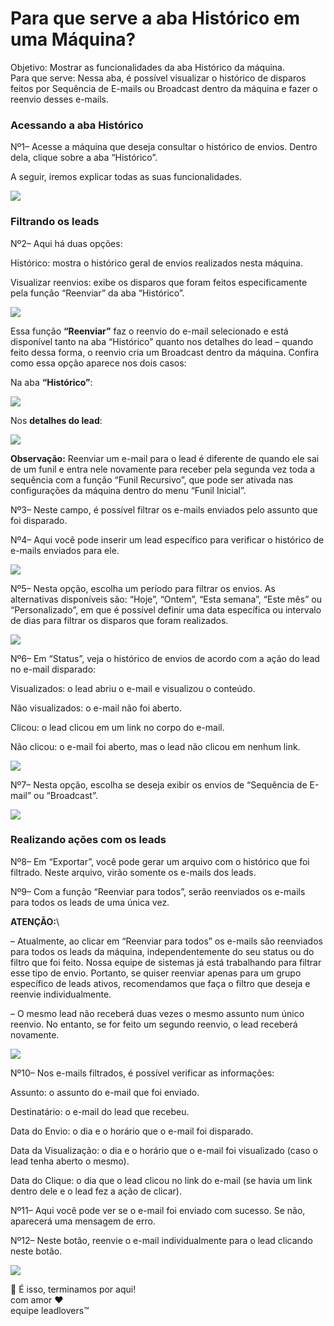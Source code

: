# Para que serve a aba Histórico em uma Máquina?

Objetivo:  Mostrar as funcionalidades da aba Histórico da máquina.\
Para que serve: Nessa aba, é possível visualizar o histórico de disparos feitos por Sequência de E-mails ou Broadcast dentro da máquina e fazer o reenvio desses e-mails.

### Acessando a aba Histórico <a href="#aba-historico" id="aba-historico"></a>

Nº1– Acesse a máquina que deseja consultar o histórico de envios. Dentro dela, clique sobre a aba “Histórico”.

A seguir, iremos explicar todas as suas funcionalidades.

[![](https://legado.leadlovers.site/wp-content/uploads/2021/01/img01.png)](https://legado.leadlovers.site/wp-content/uploads/2021/01/img01.png)

### **Filtrando os leads** <a href="#filtrando-leads" id="filtrando-leads"></a>

Nº2–  Aqui há duas opções:&#x20;

Histórico: mostra o histórico geral de envios realizados nesta máquina.&#x20;

Visualizar reenvios: exibe os disparos que foram feitos especificamente pela função “Reenviar” da aba “Histórico”.&#x20;

[![](https://legado.leadlovers.site/wp-content/uploads/2021/01/img02.png)](https://legado.leadlovers.site/wp-content/uploads/2021/01/img02.png)

Essa função **“Reenviar”** faz o reenvio do e-mail selecionado e está disponível tanto na aba “Histórico” quanto nos detalhes do lead – quando feito dessa forma, o reenvio cria um Broadcast dentro da máquina. Confira como essa opção aparece nos dois casos:

Na aba **“Histórico”**:

[![](https://legado.leadlovers.site/wp-content/uploads/2021/01/img03.png)](https://legado.leadlovers.site/wp-content/uploads/2021/01/img03.png)

Nos **detalhes do lead**:

[![](https://legado.leadlovers.site/wp-content/uploads/2021/01/img04.png)](https://legado.leadlovers.site/wp-content/uploads/2021/01/img04.png)

**Observação:** Reenviar um e-mail para o lead é diferente de quando ele sai de um funil e entra nele novamente para receber pela segunda vez toda a sequência com a função “Funil Recursivo”, que pode ser ativada nas configurações da máquina dentro do menu “Funil Inicial”.

Nº3– Neste campo, é possível filtrar os e-mails enviados pelo assunto que foi disparado.

Nº4– Aqui você pode inserir um lead específico para verificar o histórico de e-mails enviados para ele.

[![](https://legado.leadlovers.site/wp-content/uploads/2021/01/img05.png)](https://legado.leadlovers.site/wp-content/uploads/2021/01/img05.png)

Nº5– Nesta opção, escolha um período para filtrar os envios. As alternativas disponíveis são: “Hoje”, “Ontem”, “Esta semana”, “Este mês” ou “Personalizado”, em que é possível definir uma data específica ou intervalo de dias para filtrar os disparos que foram realizados.

[![](https://legado.leadlovers.site/wp-content/uploads/2021/01/img06.png)](https://legado.leadlovers.site/wp-content/uploads/2021/01/img06.png)

Nº6– Em “Status”, veja o histórico de envios de acordo com a ação do lead no e-mail disparado:

Visualizados: o lead abriu o e-mail e visualizou o conteúdo.

Não visualizados: o e-mail não foi aberto.

Clicou: o lead clicou em um link no corpo do e-mail.

Não clicou: o e-mail foi aberto, mas o lead não clicou em nenhum link.

[![](https://legado.leadlovers.site/wp-content/uploads/2021/01/img07.png)](https://legado.leadlovers.site/wp-content/uploads/2021/01/img07.png)

Nº7– Nesta opção, escolha se deseja exibir os envios de “Sequência de E-mail” ou  “Broadcast”.

[![](https://legado.leadlovers.site/wp-content/uploads/2021/01/img08.png)](https://legado.leadlovers.site/wp-content/uploads/2021/01/img08.png)

### **Realizando ações com os leads**  <a href="#realizando-acoes" id="realizando-acoes"></a>

Nº8– Em “Exportar”, você pode gerar um arquivo com o histórico que foi filtrado. Neste arquivo, virão somente os e-mails dos leads.

Nº9– Com a função “Reenviar para todos”, serão reenviados os e-mails para todos os leads de uma única vez.



**ATENÇÃO:**\


– Atualmente, ao clicar em “Reenviar para todos” os e-mails são reenviados para todos os leads da máquina, independentemente do seu status ou do filtro que foi feito. Nossa equipe de sistemas já está trabalhando para filtrar esse tipo de envio. Portanto, se quiser reenviar apenas para um grupo específico de leads ativos, recomendamos que faça o filtro que deseja e reenvie individualmente.

– O mesmo lead não receberá duas vezes o mesmo assunto num único reenvio. No entanto, se for feito um segundo reenvio, o lead receberá novamente.

[![](https://legado.leadlovers.site/wp-content/uploads/2021/01/img09.png)](https://legado.leadlovers.site/wp-content/uploads/2021/01/img09.png)

Nº10– Nos e-mails filtrados, é possível verificar as informações:

Assunto: o assunto do e-mail que foi enviado.

Destinatário: o e-mail do lead que recebeu.

Data do Envio: o dia e o horário que o e-mail foi disparado.

Data da Visualização: o dia e o horário que o e-mail foi visualizado (caso o lead tenha aberto o mesmo).

Data do Clique: o dia que o lead clicou no link do e-mail (se havia um link dentro dele e o lead fez a ação de clicar).

Nº11– Aqui você pode ver se o e-mail foi enviado com sucesso. Se não, aparecerá uma mensagem de erro.&#x20;

Nº12– Neste botão, reenvie o e-mail individualmente para o lead clicando neste botão.

[![](https://legado.leadlovers.site/wp-content/uploads/2021/01/img10.png)](https://legado.leadlovers.site/wp-content/uploads/2021/01/img10.png)

🏁 É isso, terminamos por aqui!\
com amor ❤\
equipe leadlovers™

